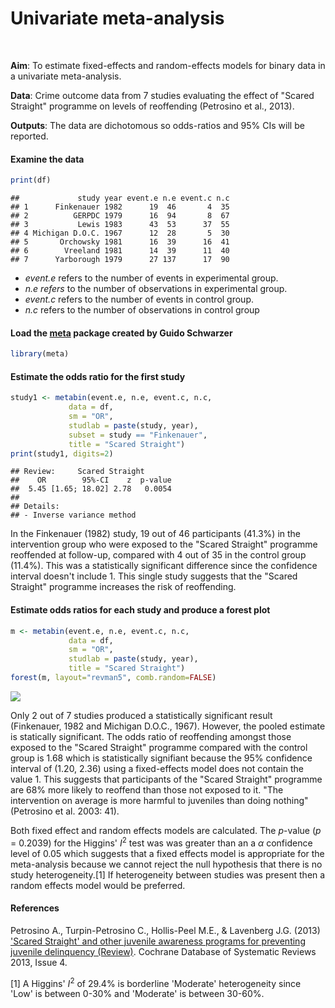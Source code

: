 Univariate meta-analysis
================

<br>

**Aim**: To estimate fixed-effects and random-effects models for binary data in a univariate meta-analysis.

**Data**: Crime outcome data from 7 studies evaluating the effect of "Scared Straight" programme on levels of reoffending (Petrosino et al., 2013).

**Outputs**: The data are dichotomous so odds-ratios and 95% CIs will be reported.

#### Examine the data

``` r
print(df)
```

    ##             study year event.e n.e event.c n.c
    ## 1      Finkenauer 1982      19  46       4  35
    ## 2          GERPDC 1979      16  94       8  67
    ## 3           Lewis 1983      43  53      37  55
    ## 4 Michigan D.O.C. 1967      12  28       5  30
    ## 5       Orchowsky 1981      16  39      16  41
    ## 6        Vreeland 1981      14  39      11  40
    ## 7      Yarborough 1979      27 137      17  90

-   *event.e* refers to the number of events in experimental group.
-   *n.e refers* to the number of observations in experimental group.
-   *event.c* refers to the number of events in control group.
-   *n.c* refers to the number of observations in control group

#### Load the [meta](https://cran.r-project.org/web/packages/meta/index.html) package created by Guido Schwarzer

``` r
library(meta)
```

#### Estimate the odds ratio for the first study

``` r
study1 <- metabin(event.e, n.e, event.c, n.c,
             data = df, 
             sm = "OR", 
             studlab = paste(study, year), 
             subset = study == "Finkenauer",
             title = "Scared Straight")
print(study1, digits=2)
```

    ## Review:     Scared Straight
    ##    OR        95%-CI    z  p-value
    ##  5.45 [1.65; 18.02] 2.78   0.0054
    ## 
    ## Details:
    ## - Inverse variance method

In the Finkenauer (1982) study, 19 out of 46 participants (41.3%) in the intervention group who were exposed to the "Scared Straight" programme reoffended at follow-up, compared with 4 out of 35 in the control group (11.4%). This was a statistically significant difference since the confidence interval doesn't include 1. This single study suggests that the "Scared Straight" programme increases the risk of reoffending.

#### Estimate odds ratios for each study and produce a forest plot

``` r
m <- metabin(event.e, n.e, event.c, n.c,
             data = df, 
             sm = "OR", 
             studlab = paste(study, year), 
             title = "Scared Straight")
forest(m, layout="revman5", comb.random=FALSE)
```

![](https://github.com/rcatlord/reviewing/blob/master/meta-analysis/forest_plot.png)

Only 2 out of 7 studies produced a statistically significant result (Finkenauer, 1982 and Michigan D.O.C., 1967). However, the pooled estimate is statically significant. The odds ratio of reoffending amongst those exposed to the "Scared Straight" programme compared with the control group is 1.68 which is statistically signifiant because the 95% confidence interval of (1.20, 2.36) using a fixed-effects model does not contain the value 1. This suggests that participants of the "Scared Straight" programme are 68% more likely to reoffend than those not exposed to it. "The intervention on average is more harmful to juveniles than doing nothing" (Petrosino et al. 2003: 41).

Both fixed effect and random effects models are calculated. The *p*-value (*p* = 0.2039) for the Higgins' *I*<sup>2</sup> test was was greater than an a *α* confidence level of 0.05 which suggests that a fixed effects model is appropriate for the meta-analysis because we cannot reject the null hypothesis that there is no study heterogeneity.[1] If heterogeneity between studies was present then a random effects model would be preferred.

#### References

Petrosino A., Turpin-Petrosino C., Hollis-Peel M.E., & Lavenberg J.G. (2013) ['Scared Straight' and other juvenile awareness programs for preventing juvenile delinquency (Review)](https://www.campbellcollaboration.org/media/k2/attachments/Petrosino_Scared_Straight_Update.pdf). Cochrane Database of Systematic Reviews 2013, Issue 4.

[1] A Higgins' *I*<sup>2</sup> of 29.4% is borderline 'Moderate' heterogeneity since 'Low' is between 0-30% and 'Moderate' is between 30-60%.
